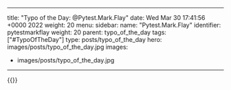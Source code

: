 
---
title: "Typo of the Day: @Pytest.Mark.Flay"
date: Wed Mar 30 17:41:56 +0000 2022
weight: 20
menu:
  sidebar:
    name: "Pytest.Mark.Flay"
    identifier: pytestmarkflay
    weight: 20
    parent: typo_of_the_day
tags: ["#TypoOfTheDay"]
type: posts/typo_of_the_day
hero: images/posts/typo_of_the_day.jpg
images:
- images/posts/typo_of_the_day.jpg
---


{{<x user="mariatta" id="1509224420568551424">}}

